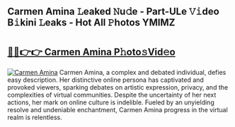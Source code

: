 ## Carmen Amina 𝙻eaked 𝙽u𝚍e - Part-ULe 𝚅𝚒deo B𝚒kini 𝙻eaks - Hot All 𝙿hotos YMlMZ

# <h2><a href="http://ld5gj4j.urlbe.top/?page=Carmen+Amina">🔗🔗👉👉 Carmen Amina P𝚑oto𝚜Vid𝚎o</a></h2>

[![Carmen Amina](https://i.imgur.com/eBuTRDB.gif)](http://ld5gj4j.urlbe.top/?page=Carmen+Amina)
Carmen Amina, a complex and debated individual, defies easy description. Her distinctive online persona has captivated and provoked viewers, sparking debates on artistic expression, privacy, and the complexities of virtual communities. Despite the uncertainty of her next actions, her mark on online culture is indelible. Fueled by an unyielding resolve and undeniable enchantment, Carmen Amina progress in the virtual realm is relentless.
